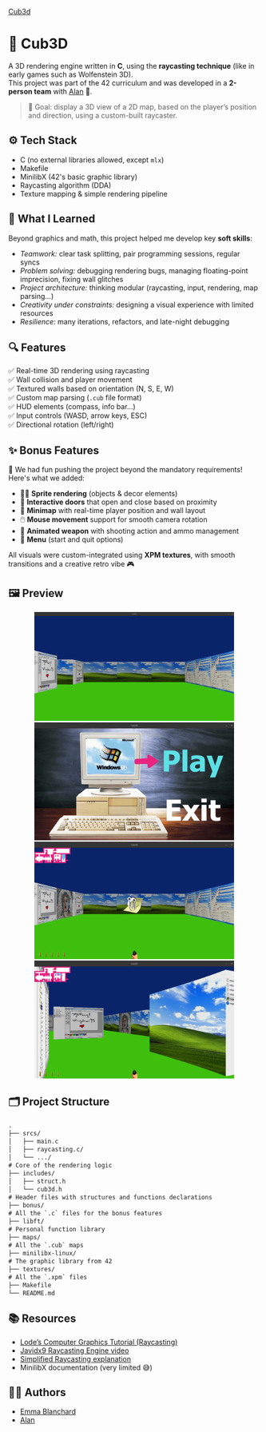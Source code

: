 [Cub3d](https://github.com/ayogun/42-project-badges/blob/main/badges/cub3de.png)

# 🧱 Cub3D

A 3D rendering engine written in **C**, using the **raycasting technique** (like in early games such as Wolfenstein 3D).  
This project was part of the 42 curriculum and was developed in a **2-person team** with [Alan](https://github.com/aelaen-1) 👥.

> 🎯 Goal: display a 3D view of a 2D map, based on the player’s position and direction, using a custom-built raycaster.


## ⚙️ Tech Stack

- C (no external libraries allowed, except `mlx`)
- Makefile
- MinilibX (42's basic graphic library)
- Raycasting algorithm (DDA)
- Texture mapping & simple rendering pipeline


## 🧠 What I Learned

Beyond graphics and math, this project helped me develop key **soft skills**:
- *Teamwork:* clear task splitting, pair programming sessions, regular syncs
- *Problem solving:* debugging rendering bugs, managing floating-point imprecision, fixing wall glitches
- *Project architecture:* thinking modular (raycasting, input, rendering, map parsing…)
- *Creativity under constraints:* designing a visual experience with limited resources
- *Resilience:* many iterations, refactors, and late-night debugging


## 🔍 Features

✅ Real-time 3D rendering using raycasting  
✅ Wall collision and player movement  
✅ Textured walls based on orientation (N, S, E, W)  
✅ Custom map parsing (`.cub` file format)  
✅ HUD elements (compass, info bar…)  
✅ Input controls (WASD, arrow keys, ESC)  
✅ Directional rotation (left/right)

## ✨ Bonus Features

🎯 We had fun pushing the project beyond the mandatory requirements! Here's what we added:

- 🧍‍♂️ **Sprite rendering** (objects & decor elements)
- 🚪 **Interactive doors** that open and close based on proximity
- 🧭 **Minimap** with real-time player position and wall layout
- 🖱️ **Mouse movement** support for smooth camera rotation
- 🔫 **Animated weapon** with shooting action and ammo management
- 🧩 **Menu** (start and quit options)

All visuals were custom-integrated using **XPM textures**, with smooth transitions and a creative retro vibe 🎮



## 🖼️ Preview

<p align="center">
  <img src="cub3d-preview.png" width="400" alt="Cub3D Preview 1"/>
  <img src="cub3d-preview-menu.png" width="400" alt="Cub3D Preview menu"/>
  <img src="cub3d-preview-bonus1.png" width="400" alt="Cub3D Preview bonus 1"/>
  <img src="cub3d-preview-bonus2.png" width="400" alt="Cub3D Preview bonus 2"/>
</p>


## 🗂️ Project Structure

```
.
├── srcs/
│   ├── main.c
│   ├── raycasting.c/
│   └── .../
# Core of the rendering logic 
├── includes/
│   ├── struct.h
│   └── cub3d.h
# Header files with structures and functions declarations
├── bonus/
# All the `.c` files for the bonus features
├── libft/
# Personal function library
├── maps/
# All the `.cub` maps
├── minilibx-linux/
# The graphic library from 42
├── textures/
# All the `.xpm` files
├── Makefile
└── README.md
```


## 📚 Resources

- [Lode’s Computer Graphics Tutorial (Raycasting)](https://lodev.org/cgtutor/raycasting.html)
- [Javidx9 Raycasting Engine video](https://www.youtube.com/watch?v=NbSee-XM7WA)
- [Simplified Raycasting explanation](https://www.youtube.com/watch?v=G9i78WoBBIU)
- MinilibX documentation (very limited 😅)


## 👨‍💻 Authors

- [Emma Blanchard](https://github.com/Emma-blnch)  
- [Alan](https://github.com/aelaen-1)

